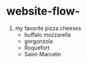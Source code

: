 # website-flow-
1. my favorite pizza cheeses
   - buffalo mozzarella
   - gorgonzola
   - Roquefort
   - Saint-Marcelin
   
